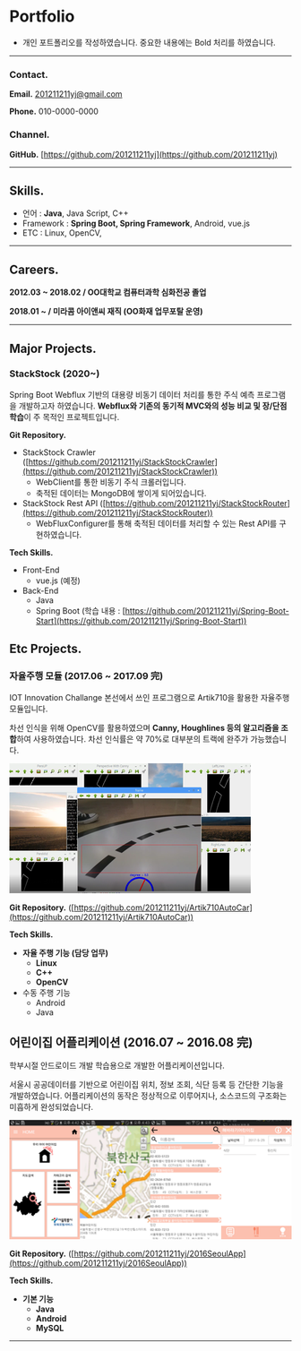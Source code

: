 # Portfolio

- 개인 포트폴리오를 작성하였습니다. 중요한 내용에는 Bold 처리를 하였습니다.

---

### Contact.

**Email.** 201211211yj@gmail.com

**Phone.** 010-0000-0000

### Channel.

**GitHub.** [https://github.com/201211211yj](https://github.com/201211211yj)

---

## Skills.

- 언어 : **Java**, Java Script, C++
- Framework : **Spring Boot, Spring Framework**, Android, vue.js
- ETC : Linux, OpenCV,

---

## Careers.

**2012.03 ~ 2018.02 / OO대학교 컴퓨터과학 심화전공 졸업**

**2018.01 ~ / 미라콤 아이앤씨 재직 (OO화재 업무포탈 운영)**

---

## Major Projects.

### StackStock (2020~)

Spring Boot Webflux 기반의 대용량 비동기 데이터 처리를 통한 주식 예측 프로그램을 개발하고자 하였습니다. **Webflux와 기존의 동기적 MVC와의 성능 비교 및 장/단점 학습**이 주 목적인 프로젝트입니다.

**Git Repository.** 

- StackStock Crawler ([https://github.com/201211211yj/StackStockCrawler](https://github.com/201211211yj/StackStockCrawler))
    - WebClient를 통한 비동기 주식 크롤러입니다.
    - 축적된 데이터는 MongoDB에 쌓이게 되어있습니다.
- StackStock Rest API ([https://github.com/201211211yj/StackStockRouter](https://github.com/201211211yj/StackStockRouter))
    - WebFluxConfigurer를 통해 축적된 데이터를 처리할 수 있는 Rest API를 구현하였습니다.

**Tech Skills.**

- Front-End
    - vue.js (예정)
- Back-End
    - Java
    - Spring Boot (학습 내용 : [https://github.com/201211211yj/Spring-Boot-Start](https://github.com/201211211yj/Spring-Boot-Start))

## Etc Projects.

### 자율주행 모듈 (2017.06 ~ 2017.09 完)

IOT Innovation Challange 본선에서 쓰인 프로그램으로 Artik710을 활용한 자율주행 모듈입니다. 

차선 인식을 위해 OpenCV를 활용하였으며 **Canny, Houghlines 등의 알고리즘을 조합**하여 사용하였습니다. 차선 인식률은 약 70%로 대부분의 트랙에 완주가 가능했습니다.

![src/Untitled.png](src/Untitled.png)

**Git Repository.** ([https://github.com/201211211yj/Artik710AutoCar](https://github.com/201211211yj/Artik710AutoCar))

**Tech Skills.**

- **자율 주행 기능 (담당 업무)**
    - **Linux**
    - **C++**
    - **OpenCV**
- 수동 주행 기능
    - Android
    - Java

## 어린이집 어플리케이션 (2016.07 ~ 2016.08 完)

학부시절 안드로이드 개발 학습용으로 개발한 어플리케이션입니다. 

서울시 공공데이터를 기반으로 어린이집 위치, 정보 조회, 식단 등록 등 간단한 기능을 개발하였습니다. 어플리케이션의 동작은 정상적으로 이루어지나, 소스코드의 구조화는 미흡하게 완성되었습니다.

![src/67D2C692-AE74-497F-8D2B-51AB7D8DE45A.png](src/67D2C692-AE74-497F-8D2B-51AB7D8DE45A.png)

**Git Repository.** ([https://github.com/201211211yj/2016SeoulApp](https://github.com/201211211yj/2016SeoulApp))

**Tech Skills.**

- **기본 기능**
    - **Java**
    - **Android**
    - **MySQL**

---
